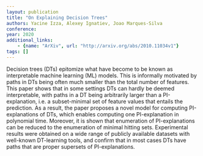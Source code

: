```yaml
---
layout: publication
title: "On Explaining Decision Trees"
authors: Yacine Izza, Alexey Ignatiev, Joao Marques-Silva
conference: 
year: 2020
additional_links: 
    - {name: "ArXiv", url: "http://arxiv.org/abs/2010.11034v1"}
tags: []
---
```

Decision trees (DTs) epitomize what have become to be known as interpretable
machine learning (ML) models. This is informally motivated by paths in DTs
being often much smaller than the total number of features. This paper shows
that in some settings DTs can hardly be deemed interpretable, with paths in a
DT being arbitrarily larger than a PI-explanation, i.e. a subset-minimal set of
feature values that entails the prediction. As a result, the paper proposes a
novel model for computing PI-explanations of DTs, which enables computing one
PI-explanation in polynomial time. Moreover, it is shown that enumeration of
PI-explanations can be reduced to the enumeration of minimal hitting sets.
Experimental results were obtained on a wide range of publicly available
datasets with well-known DT-learning tools, and confirm that in most cases DTs
have paths that are proper supersets of PI-explanations.